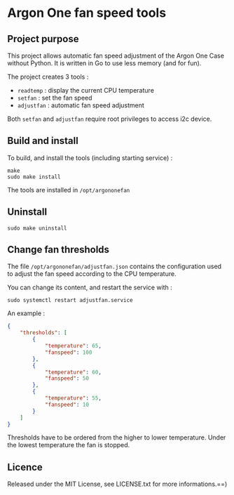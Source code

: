 # Argon One fan speed tools

## Project purpose

This project allows automatic fan speed adjustment of the Argon One Case
without Python. It is written in Go to use less memory (and for fun).

The project creates 3 tools :

* `readtemp` : display the current CPU temperature
* `setfan` : set the fan speed
* `adjustfan` : automatic fan speed adjustment

Both `setfan` and `adjustfan` require root privileges to access i2c device.

## Build and install

To build, and install the tools (including starting service) :

```
make
sudo make install
```

The tools are installed in `/opt/argononefan`

## Uninstall

```
sudo make uninstall
```

## Change fan thresholds

The file `/opt/argononefan/adjustfan.json` contains the configuration used to adjust the fan speed according to the CPU temperature.

You can change its content, and restart the service with :

```
sudo systemctl restart adjustfan.service
```

An example :

```json
{
    "thresholds": [
        {
            "temperature": 65,
            "fanspeed": 100
        },
        {
            "temperature": 60,
            "fanspeed": 50
        },
        {
            "temperature": 55,
            "fanspeed": 10
        }
    ]
}
```

Thresholds have to be ordered from the higher to lower temperature. Under the lowest temperature the fan is stopped.

## Licence

Released under the MIT License, see LICENSE.txt for more informations.==)